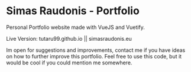 # Simas Raudonis - Portfolio
Personal Portfolio website made with VueJS and Vuetify.

Live Version: tutaru99.github.io || simasraudonis.eu

Im open for suggestions and improvements, contact me if you have ideas on how to further improve this portfolio.
Feel free to use this code, but it would be cool if you could mention me somewhere.

